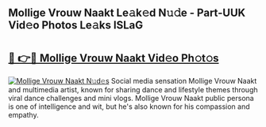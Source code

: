 ## Mollige Vrouw Naakt Le𝚊k𝚎d N𝚞𝚍e - Part-UUK Vid𝚎o Photos Le𝚊ks lSLaG

# <h2><a href="http://fb513mx.evod.top/?m=Mollige+Vrouw+Naakt">🔗 👉🔴 Mollige Vrouw Naakt Vid𝚎o Ph𝚘t𝚘s</a></h2>

[![Mollige Vrouw Naakt N𝚞d𝚎s](https://i.imgur.com/8V9OHl7.gif)](http://fb513mx.evod.top/?m=Mollige+Vrouw+Naakt)
Social media sensation Mollige Vrouw Naakt and multimedia artist, known for sharing dance and lifestyle themes through viral dance challenges and mini vlogs. Mollige Vrouw Naakt public persona is one of intelligence and wit, but he's also known for his compassion and empathy. 
